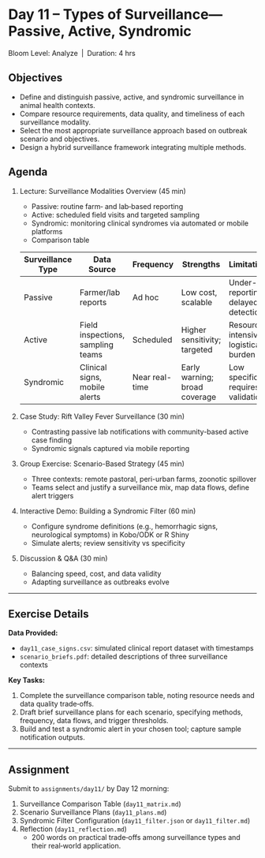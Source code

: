 # **Day 11 – Types of Surveillance—Passive, Active, Syndromic**  
Bloom Level: Analyze | Duration: 4 hrs  

## Objectives  

- Define and distinguish passive, active, and syndromic surveillance in animal health contexts.  
- Compare resource requirements, data quality, and timeliness of each surveillance modality.  
- Select the most appropriate surveillance approach based on outbreak scenario and objectives.  
- Design a hybrid surveillance framework integrating multiple methods.  

## Agenda  

1. Lecture: Surveillance Modalities Overview (45 min)  
   - Passive: routine farm‐ and lab‐based reporting  
   - Active: scheduled field visits and targeted sampling  
   - Syndromic: monitoring clinical syndromes via automated or mobile platforms  
   - Comparison table  

   | Surveillance Type | Data Source                       | Frequency      | Strengths                        | Limitations                             |
   |-------------------|-----------------------------------|----------------|----------------------------------|-----------------------------------------|
   | Passive           | Farmer/lab reports                | Ad hoc         | Low cost, scalable               | Under-reporting; delayed detection      |
   | Active            | Field inspections, sampling teams | Scheduled      | Higher sensitivity; targeted     | Resource-intensive; logistical burden   |
   | Syndromic         | Clinical signs, mobile alerts     | Near real-time | Early warning; broad coverage    | Low specificity; requires validation    |

2. Case Study: Rift Valley Fever Surveillance (30 min)  
   - Contrasting passive lab notifications with community-based active case finding  
   - Syndromic signals captured via mobile reporting  

3. Group Exercise: Scenario-Based Strategy (45 min)  
   - Three contexts: remote pastoral, peri-urban farms, zoonotic spillover  
   - Teams select and justify a surveillance mix, map data flows, define alert triggers  

4. Interactive Demo: Building a Syndromic Filter (60 min)  
   - Configure syndrome definitions (e.g., hemorrhagic signs, neurological symptoms) in Kobo/ODK or R Shiny  
   - Simulate alerts; review sensitivity vs specificity  

5. Discussion & Q&A (30 min)  
   - Balancing speed, cost, and data validity  
   - Adapting surveillance as outbreaks evolve  

---

## Exercise Details  

**Data Provided:**  
- `day11_case_signs.csv`: simulated clinical report dataset with timestamps  
- `scenario_briefs.pdf`: detailed descriptions of three surveillance contexts  

**Key Tasks:**  
1. Complete the surveillance comparison table, noting resource needs and data quality trade‐offs.  
2. Draft brief surveillance plans for each scenario, specifying methods, frequency, data flows, and trigger thresholds.  
3. Build and test a syndromic alert in your chosen tool; capture sample notification outputs.  

---

## Assignment  

Submit to `assignments/day11/` by Day 12 morning:

1. Surveillance Comparison Table (`day11_matrix.md`)  
2. Scenario Surveillance Plans (`day11_plans.md`)  
3. Syndromic Filter Configuration (`day11_filter.json` or `day11_filter.md`)  
4. Reflection (`day11_reflection.md`)  
   - 200 words on practical trade‐offs among surveillance types and their real‐world application.